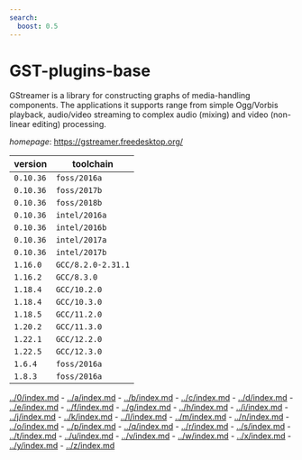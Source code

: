 ```yaml
---
search:
  boost: 0.5
---
```

# GST-plugins-base

GStreamer is a library for constructing graphs of media-handling  components. The applications it supports range from simple  Ogg/Vorbis playback, audio/video streaming to complex audio  (mixing) and video (non-linear editing) processing.

*homepage*: <https://gstreamer.freedesktop.org/>

version | toolchain
--------|----------
``0.10.36`` | ``foss/2016a``
``0.10.36`` | ``foss/2017b``
``0.10.36`` | ``foss/2018b``
``0.10.36`` | ``intel/2016a``
``0.10.36`` | ``intel/2016b``
``0.10.36`` | ``intel/2017a``
``0.10.36`` | ``intel/2017b``
``1.16.0`` | ``GCC/8.2.0-2.31.1``
``1.16.2`` | ``GCC/8.3.0``
``1.18.4`` | ``GCC/10.2.0``
``1.18.4`` | ``GCC/10.3.0``
``1.18.5`` | ``GCC/11.2.0``
``1.20.2`` | ``GCC/11.3.0``
``1.22.1`` | ``GCC/12.2.0``
``1.22.5`` | ``GCC/12.3.0``
``1.6.4`` | ``foss/2016a``
``1.8.3`` | ``foss/2016a``

[../0/index.md](0) - [../a/index.md](a) - [../b/index.md](b) - [../c/index.md](c) - [../d/index.md](d) - [../e/index.md](e) - [../f/index.md](f) - [../g/index.md](g) - [../h/index.md](h) - [../i/index.md](i) - [../j/index.md](j) - [../k/index.md](k) - [../l/index.md](l) - [../m/index.md](m) - [../n/index.md](n) - [../o/index.md](o) - [../p/index.md](p) - [../q/index.md](q) - [../r/index.md](r) - [../s/index.md](s) - [../t/index.md](t) - [../u/index.md](u) - [../v/index.md](v) - [../w/index.md](w) - [../x/index.md](x) - [../y/index.md](y) - [../z/index.md](z)

